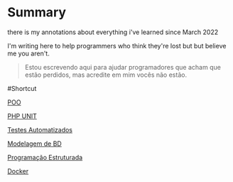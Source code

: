 # Summary

there is my annotations about everything i've learned since March 2022

I'm writing here to help programmers who think they're lost but but believe me you aren't.
> Estou escrevendo aqui para ajudar programadores que acham que estão perdidos, mas acredite em mim vocês não estão.



#Shortcut

[POO](https://github.com/raquelalves27/summary/blob/main/POO.md)

[PHP UNIT](https://github.com/raquelalves27/summary/blob/main/PHP%20UNIT%208525a.md)

[Testes Automatizados ](https://github.com/raquelalves27/summary/blob/main/Testes%20Automatizados.md)

[Modelagem de BD](https://github.com/raquelalves27/summary/blob/main/Modelagem%20%208464a.md)

[Programação Estruturada](https://github.com/raquelalves27/summary/blob/main/PE.md)

[Docker](https://github.com/raquelalves27/summary/blob/main/docker.md)
